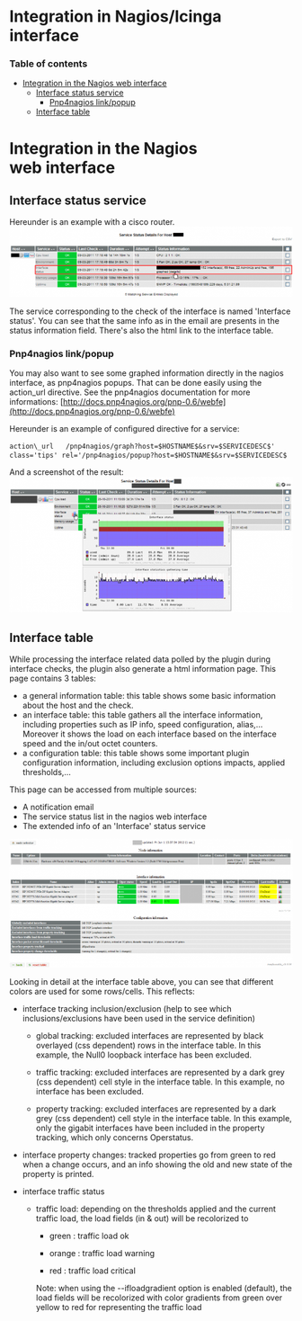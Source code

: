 # **Integration in Nagios/Icinga interface**

### Table of contents

*   [Integration in the Nagios web interface](#Integration_in_the_Nagios_web_interface)
    *   [Interface status service](#Interface_status_service)
        *   [Pnp4nagios link/popup](#Pnp4nagios_link_popup)
    *   [Interface table](#Interface_table)

# Integration in the Nagios web interface

## Interface status service

Hereunder is an example with a cisco router. ![Image](images/integration-in-nagios-icinga-interface/interface_status_service.png)

The service corresponding to the check of the interface is named 'Interface status'. You can see that the same info as in the email are presents in the status information field. There's also the html link to the interface table.

### Pnp4nagios link/popup

You may also want to see some graphed information directly in the nagios interface, as pnp4nagios popups. That can be done easily using the action\_url directive. See the pnp4nagios documentation for more informations: [http://docs.pnp4nagios.org/pnp-0.6/webfe](http://docs.pnp4nagios.org/pnp-0.6/webfe)

Hereunder is an example of configured directive for a service:

```
action\_url   /pnp4nagios/graph?host=$HOSTNAME$&srv=$SERVICEDESC$'
class='tips' rel='/pnp4nagios/popup?host=$HOSTNAME$&srv=$SERVICEDESC$
```

And a screenshot of the result: ![Image](images/integration-in-nagios-icinga-interface/pnp4nagios_link_popup.png)

## Interface table

While processing the interface related data polled by the plugin during interface checks, the plugin also generate a html information page. This page contains 3 tables:

*   a general information table: this table shows some basic information about the host and the check.
*   an interface table: this table gathers all the interface information, including properties such as IP info, speed configuration, alias,... Moreover it shows the load on each interface based on the interface speed and the in/out octet counters.
*   a configuration table: this table shows some important plugin configuration information, including exclusion options impacts, applied thresholds,...

This page can be accessed from multiple sources:

*   A notification email
*   The service status list in the nagios web interface
*   The extended info of an 'Interface' status service

![Image](images/integration-in-nagios-icinga-interface/interface_table_html_example.png)

Looking in detail at the interface table above, you can see that different colors are used for some rows/cells. This reflects:

*   interface tracking inclusion/exclusion (help to see which inclusions/exclusions have been used in the service definition)

    *   global tracking: excluded interfaces are represented by black overlayed (css dependent) rows in the interface table. In this example, the Null0 loopback interface has been excluded.

    *   traffic tracking: excluded interfaces are represented by a dark grey (css dependent) cell style in the interface table. In this example, no interface has been excluded.

    *   property tracking: excluded interfaces are represented by a dark grey (css dependent) cell style in the interface table. In this example, only the gigabit interfaces have been included in the property tracking, which only concerns Operstatus.

*   interface property changes: tracked properties go from green to red when a change occurs, and an info showing the old and new state of the property is printed.

*   interface traffic status

    *   traffic load: depending on the thresholds applied and the current traffic load, the load fields (in & out) will be recolorized to  

        * green : traffic load ok  

        * orange : traffic load warning  

        * red : traffic load critical  

        Note: when using the --ifloadgradient option is enabled (default), the load fields will be recolorized with color gradients from green over yellow to red for representing the traffic load
